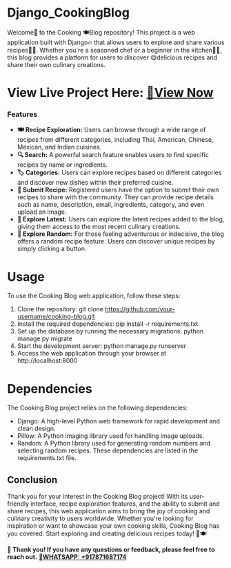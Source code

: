 # Django_CookingBlog
Welcome👋 to the Cooking 🍽Blog repository! This project is a web application built with Django🔥 that allows users to explore and share various recipes🍱🧋. Whether you're a seasoned chef or a beginner in the kitchen🧑‍🍳️, this blog provides a platform for users to discover 😋delicious recipes and share their own culinary creations.

# View Live Project Here: <a href="http://salluscookingblogdjango.pythonanywhere.com/" target="_blank">🎉View Now</a>

### Features
* **🍽️ Recipe Exploration:** Users can browse through a wide range of recipes from different categories, including Thai, American, Chinese, Mexican, and Indian cuisines.
* **🔍 Search:** A powerful search feature enables users to find specific recipes by name or ingredients.
* **🏷️ Categories:** Users can explore recipes based on different categories and discover new dishes within their preferred cuisine.
* **📝 Submit Recipe:** Registered users have the option to submit their own recipes to share with the community. They can provide recipe details such as name, description, email, ingredients, category, and even upload an image.
* **🔀 Explore Latest:** Users can explore the latest recipes added to the blog, giving them access to the most recent culinary creations.
* **🎲 Explore Random:** For those feeling adventurous or indecisive, the blog offers a random recipe feature. Users can discover unique recipes by simply clicking a button.

# Usage
To use the Cooking Blog web application, follow these steps:
1. Clone the repository: git clone https://github.com/your-username/cooking-blog.git
2. Install the required dependencies: pip install -r requirements.txt
3. Set up the database by running the necessary migrations: python manage.py migrate
4. Start the development server: python manage.py runserver
5. Access the web application through your browser at http://localhost:8000

# Dependencies
The Cooking Blog project relies on the following dependencies:
* Django: A high-level Python web framework for rapid development and clean design.
* Pillow: A Python imaging library used for handling image uploads.
* Random: A Python library used for generating random numbers and selecting random recipes.
These dependencies are listed in the requirements.txt file.

## Conclusion
Thank you for your interest in the Cooking Blog project! With its user-friendly interface, recipe exploration features, and the ability to submit and share recipes, this web application aims to bring the joy of cooking and culinary creativity to users worldwide. Whether you're looking for inspiration or want to showcase your own cooking skills, Cooking Blog has you covered. Start exploring and creating delicious recipes today! 🍳🍽️

**👏 Thank you! If you have any questions or feedback, please feel free to reach out.**
**[📲WHATSAPP: +917871687174](https://wa.me/917871687174)**
